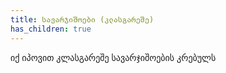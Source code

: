 ```yaml
---
title: სავარჯიშოები (კლასგარეშე)
has_children: true
---
```


იქ იპოვით კლასგარეშე სავარჯიშოების კრებულს